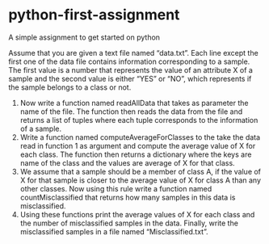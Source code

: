 # python-first-assignment
A simple assignment to get started on python



Assume that you are given a text file named “data.txt”. Each line except the first
one of the data file contains information corresponding to a sample. The first
value is a number that represents the value of an attribute X of a sample and the
second value is either “YES” or “NO”, which represents if the sample belongs to
a class or not.
1. Now write a function named readAllData that takes as parameter the
name of the file. The function then reads the data from the file and returns
a list of tuples where each tuple corresponds to the information of a
sample.
2. Write a function named computeAverageForClasses to the take the
data read in function 1 as argument and compute the average value of X
for each class. The function then returns a dictionary where the keys are
name of the class and the values are average of X for that class.
3. We assume that a sample should be a member of class A, if the value of X
for that sample is closer to the average value of X for class A than any
other classes. Now using this rule write a function named
countMisclassified that returns how many samples in this data is
misclassified.
4. Using these functions print the average values of X for each class and the
number of misclassified samples in the data. Finally, write the misclassified
samples in a file named “Misclassified.txt”.
